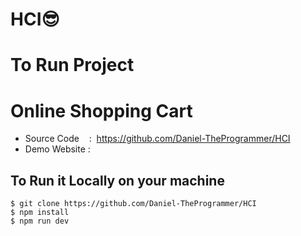# HCI😎
# To Run Project
# Online Shopping Cart
 - Source Code    :  https://github.com/Daniel-TheProgrammer/HCI
 - Demo Website :  


## To Run it Locally on your machine
```
$ git clone https://github.com/Daniel-TheProgrammer/HCI
$ npm install
$ npm run dev
```
